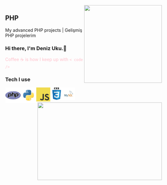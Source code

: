 <img src="https://media.giphy.com/media/ZVik7pBtu9dNS/source.gif" align="right" width="250" height="250">

## PHP
My advanced PHP projects |  Gelişmiş PHP projelerim

### Hi there, I'm Deniz Uku.👋

<font color="pink">Coffee ☕ is how I keep up with `< code />` </font>


### Tech I use

<img align="left"  src="https://raw.githubusercontent.com/github/explore/80688e429a7d4ef2fca1e82350fe8e3517d3494d/topics/php/php.png" width="50" height="50" />
<img align="left" src="https://raw.githubusercontent.com/github/explore/80688e429a7d4ef2fca1e82350fe8e3517d3494d/topics/python/python.png" width="50" height="50" />
<img align="left" src="https://raw.githubusercontent.com/github/explore/80688e429a7d4ef2fca1e82350fe8e3517d3494d/topics/javascript/javascript.png" width="45" height="45" />
<img align="left" src="https://raw.githubusercontent.com/github/explore/80688e429a7d4ef2fca1e82350fe8e3517d3494d/topics/css/css.png" width="40" height="40" />
<img align="left" src="https://raw.githubusercontent.com/github/explore/80688e429a7d4ef2fca1e82350fe8e3517d3494d/topics/mysql/mysql.png" width="40" height="40" />

<br /><br />


<img src="https://media.giphy.com/media/fV0oSDsZ4UgdW/source.gif" align="right" width="400" height="250">






